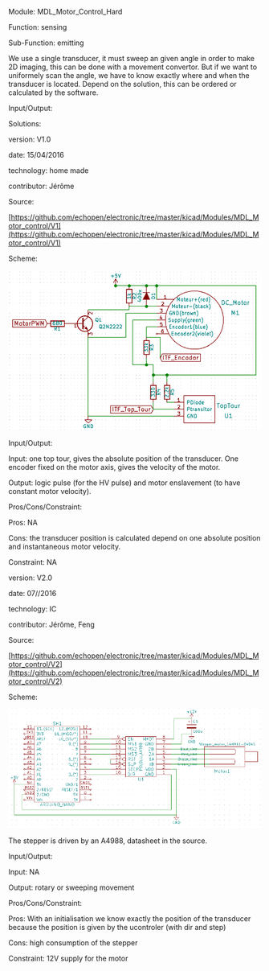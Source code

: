 Module: MDL_Motor_Control_Hard

Function: sensing

Sub-Function: emitting

We use a single transducer, it must sweep an given angle in order to make 2D imaging, this can be done with a movement convertor. But if we want to uniformely scan the angle, we have to know exactly where and when the transducer is located. Depend on the solution, this can be ordered or calculated by the software.

Input/Output:

Solutions: 

version: V1.0

date: 15/04/2016

technology: home made

contributor: Jérôme

Source:

[https://github.com/echopen/electronic/tree/master/kicad/Modules/MDL_Motor_control/V1](https://github.com/echopen/electronic/tree/master/kicad/Modules/MDL_Motor_control/V1)

Scheme:

![image alt text](image_0.png)

Input/Output: 

Input: one top tour, gives the absolute position of the transducer. One encoder fixed on the motor axis, gives the velocity of the motor.

Output: logic pulse (for the HV pulse) and motor enslavement (to have constant motor velocity).

Pros/Cons/Constraint: 

Pros: NA

Cons: the transducer position is calculated depend on one absolute position and instantaneous motor velocity.

Constraint: NA

version: V2.0

date: 07//2016

technology: IC

contributor: Jérôme, Feng

Source:

[https://github.com/echopen/electronic/tree/master/kicad/Modules/MDL_Motor_control/V2](https://github.com/echopen/electronic/tree/master/kicad/Modules/MDL_Motor_control/V2)

Scheme:

![image alt text](image_1.png)

The stepper is driven by an A4988, datasheet in the source.

Input/Output: 

Input: NA

Output: rotary or sweeping movement

Pros/Cons/Constraint: 

Pros: With an initialisation we know exactly the position of the transducer because the position is given by the ucontroler (with dir and step)

Cons: high consumption of the stepper

Constraint: 12V supply for the motor


